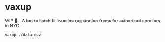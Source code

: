 # vaxup

WIP 👷‍ - A bot to batch fill vaccine registration froms for authorized enrollers in NYC.

```bash
vaxup ./data.csv
```
